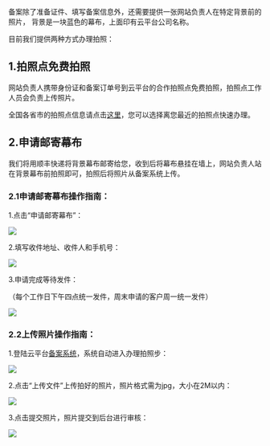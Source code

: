 
备案除了准备证件、填写备案信息外，还需要提供一张网站负责人在特定背景前的照片，
背景是一块蓝色的幕布，上面印有云平台公司名称。

目前我们提供两种方式办理拍照：

## 1.拍照点免费拍照

网站负责人携带身份证和备案订单号到云平台的合作拍照点免费拍照，拍照点工作人员会负责上传照片。

全国各省市的拍照点信息请点击[这里](http://console.tcecqpoc.fsphere.cn/beian)，您可以选择离您最近的拍照点快速办理。

## 2.申请邮寄幕布

我们将用顺丰快递将背景幕布邮寄给您，收到后将幕布悬挂在墙上，网站负责人站在背景幕布前拍照即可，拍照后将照片从备案系统上传。

### 2.1申请邮寄幕布操作指南：

1.点击“申请邮寄幕布”：

![](http://imgcache.tcecqpoc.fsphere.cn/image/mc.qcloudimg.com/static/img/9e6fe252d1a0cf5cafcba2350c484e8a/1-1.jpg)

2.填写收件地址、收件人和手机号：

![](http://imgcache.tcecqpoc.fsphere.cn/image/mc.qcloudimg.com/static/img/c7c7a04be2863f564adebe9bd168f138/1-2.jpg)

3.申请完成等待发件：

（每个工作日下午四点统一发件，周末申请的客户周一统一发件）

![](http://imgcache.tcecqpoc.fsphere.cn/image/mc.qcloudimg.com/static/img/7b4ebeeefb637eee2c458cba43eabb71/1-3.jpg)


### 2.2上传照片操作指南：

1.登陆云平台[备案系统](http://console.tcecqpoc.fsphere.cn/beian)，系统自动进入办理拍照步：

![](http://imgcache.tcecqpoc.fsphere.cn/image/mc.qcloudimg.com/static/img/0fc4addf067e116609413cbc59b4104a/paizhao.jpg)

2.点击“上传文件”上传拍好的照片，照片格式需为jpg，大小在2M以内：


![](http://imgcache.tcecqpoc.fsphere.cn/image/mc.qcloudimg.com/static/img/b3d35be788e9b5738ba63fe7ddd18cb1/shili.jpg)

3.点击提交照片，照片提交到后台进行审核：


![](http://imgcache.tcecqpoc.fsphere.cn/image/mc.qcloudimg.com/static/img/86fa37178170acf6fb8e6747a282207e/zuihouyizhang.png)

